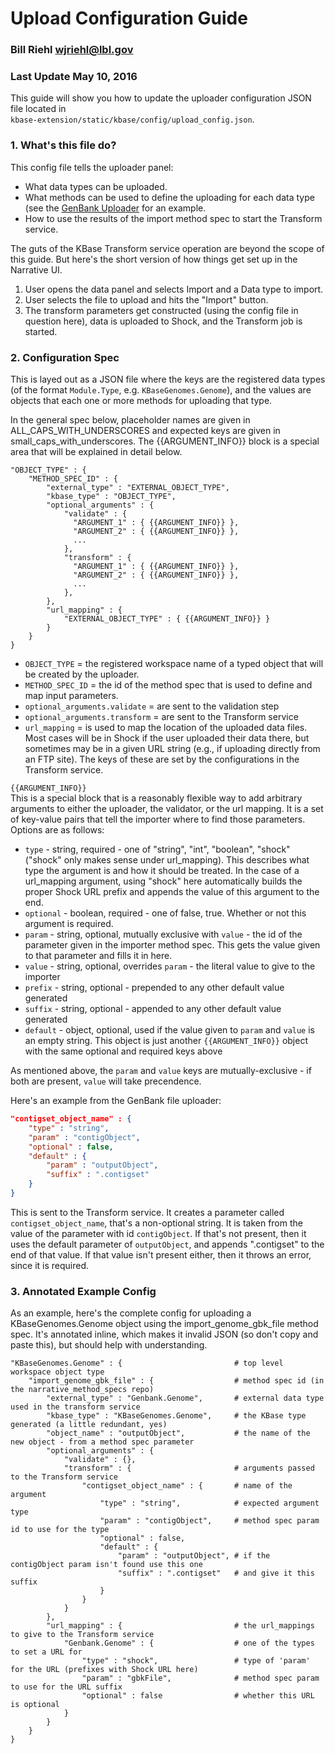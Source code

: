 # Upload Configuration Guide
### Bill Riehl <wjriehl@lbl.gov>
### Last Update May 10, 2016

This guide will show you how to update the uploader configuration JSON file located in  
`kbase-extension/static/kbase/config/upload_config.json`.

### 1. What's this file do?
This config file tells the uploader panel:

  * What data types can be uploaded.
  * What methods can be used to define the uploading for each data type (see the [GenBank Uploader](https://github.com/kbase/narrative_method_specs/blob/master/methods/import_genome_gbk_file/spec.json) for an example.
  * How to use the results of the import method spec to start the Transform service.

The guts of the KBase Transform service operation are beyond the scope of this guide. But here's the short version of how things get set up in the Narrative UI.

  1. User opens the data panel and selects Import and a Data type to import.
  2. User selects the file to upload and hits the "Import" button.
  3. The transform parameters get constructed (using the config file in question here), data is uploaded to Shock, and the Transform job is started.

### 2. Configuration Spec
This is layed out as a JSON file where the keys are the registered data types (of the format `Module.Type`, e.g. `KBaseGenomes.Genome`), and the values are objects that each one or more methods for uploading that type.

In the general spec below, placeholder names are given in ALL_CAPS_WITH_UNDERSCORES and expected keys are given in small_caps_with_underscores. The {{ARGUMENT_INFO}} block is a special area that will be explained in detail below.

```
"OBJECT_TYPE" : {
    "METHOD_SPEC_ID" : {
        "external_type" : "EXTERNAL_OBJECT_TYPE",
        "kbase_type" : "OBJECT_TYPE",
        "optional_arguments" : {
            "validate" : {
              "ARGUMENT_1" : { {{ARGUMENT_INFO}} },
              "ARGUMENT_2" : { {{ARGUMENT_INFO}} },
              ...
            },
            "transform" : {
              "ARGUMENT_1" : { {{ARGUMENT_INFO}} },
              "ARGUMENT_2" : { {{ARGUMENT_INFO}} },
              ...
            },
        },
        "url_mapping" : {
            "EXTERNAL_OBJECT_TYPE" : { {{ARGUMENT_INFO}} }
        }
    }
}
```

  * `OBJECT_TYPE` = the registered workspace name of a typed object that will be created by the uploader.  
  * `METHOD_SPEC_ID` = the id of the method spec that is used to define and map input parameters.
  * `optional_arguments.validate` = are sent to the validation step
  * `optional_arguments.transform` = are sent to the Transform service
  * `url_mapping` = is used to map the location of the uploaded data files. Most cases will be in Shock if the user uploaded their data there, but sometimes may be in a given URL string (e.g., if uploading directly from an FTP site). The keys of these are set by the configurations in the Transform service.

`{{ARGUMENT_INFO}}`  
This is a special block that is a reasonably flexible way to add arbitrary arguments to either the uploader, the validator, or the url mapping. It is a set of key-value pairs that tell the importer where to find those parameters. Options are as follows:

  * `type` - string, required - one of "string", "int", "boolean", "shock" ("shock" only makes sense under url_mapping). This describes what type the argument is and how it should be treated. In the case of a url_mapping argument, using "shock" here automatically builds the proper Shock URL prefix and appends the value of this argument to the end.
  * `optional` - boolean, required - one of false, true. Whether or not this argument is required.
  * `param` - string, optional, mutually exclusive with `value` - the id of the parameter given in the importer method spec. This gets the value given to that parameter and fills it in here.
  * `value` - string, optional, overrides `param` - the literal value to give to the importer
  * `prefix` - string, optional - prepended to any other default value generated
  * `suffix` - string, optional - appended to any other default value generated
  * `default` - object, optional, used if the value given to `param` and `value` is an empty string. This object is just another `{{ARGUMENT_INFO}}` object with the same optional and required keys above

As mentioned above, the `param` and `value` keys are mutually-exclusive - if both are present, `value` will take precendence.

Here's an example from the GenBank file uploader:
```json
"contigset_object_name" : {
    "type" : "string",
    "param" : "contigObject",
    "optional" : false,
    "default" : {
        "param" : "outputObject",
        "suffix" : ".contigset"
    }
}
```
This is sent to the Transform service. It creates a parameter called `contigset_object_name`, that's a non-optional string. It is taken from the value of the parameter with id `contigObject`. If that's not present, then it uses the default parameter of `outputObject`, and appends ".contigset" to the end of that value. If that value isn't present either, then it throws an error, since it is required.

### 3. Annotated Example Config
As an example, here's the complete config for uploading a KBaseGenomes.Genome object using the import_genome_gbk_file method spec. It's annotated inline, which makes it invalid JSON (so don't copy and paste this), but should help with understanding.

```
"KBaseGenomes.Genome" : {                         # top level workspace object type
    "import_genome_gbk_file" : {                  # method spec id (in the narrative_method_specs repo)
        "external_type" : "Genbank.Genome",       # external data type used in the transform service
        "kbase_type" : "KBaseGenomes.Genome",     # the KBase type generated (a little redundant, yes)
        "object_name" : "outputObject",           # the name of the new object - from a method spec parameter
        "optional_arguments" : {                  
            "validate" : {},
            "transform" : {                       # arguments passed to the Transform service
                "contigset_object_name" : {       # name of the argument
                    "type" : "string",            # expected argument type
                    "param" : "contigObject",     # method spec param id to use for the type
                    "optional" : false,
                    "default" : {
                        "param" : "outputObject", # if the contigObject param isn't found use this one
                        "suffix" : ".contigset"   # and give it this suffix
                    }
                }
            }
        },
        "url_mapping" : {                         # the url_mappings to give to the Transform service
            "Genbank.Genome" : {                  # one of the types to set a URL for 
                "type" : "shock",                 # type of 'param' for the URL (prefixes with Shock URL here)
                "param" : "gbkFile",              # method spec param to use for the URL suffix
                "optional" : false                # whether this URL is optional
            }
        }
    }
}
